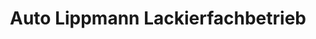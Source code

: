 ---
title: "Auto Lippmann Lackierfachbetrieb"
url: /brand-erbisdorf/auto-lippmann-lackierfachbetrieb/
shop: Autowerkstatt
---